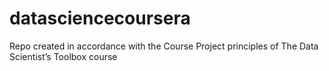 datasciencecoursera
===================

Repo created in accordance with the Course Project principles of The Data Scientist’s Toolbox course

